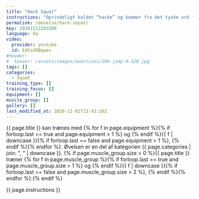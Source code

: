 ```yaml
---
title: "Hack Squat"
instructions: "Oprindeligt kaldet “hacke” og kommer fra det tyske ord for hæl da øvelsen oprindeligt blev udført med hælene samlet. Den nutidige form af hack squat udføres ved at stangen placeres som ved dødløft, blot på bagsiden af underbenene i stedet. Herfra gribes om stangen med ovenhåndsgreb og som ved klassisk dødløft, med armene ned langs siden på ydersiden af knæene. Stangen løftes herefter op indtil man er udstrakt og sænkes efterfølgende tilbage til gulvet. Det er meget forskelligt hvorvidt det er muligt for folk at udføre øvelsen optimalt og kan afhænge meget af antropometri og hvor store ens muskler er. fx kan øvelsen være problematisk at udføre hvis man har korte arme eller store baglår da dette kan gøre at disse kommer i vejen på vej op. Fordelene ved øvelsen er at man ved at have vægten bagved ikke kan komme frem med overkroppen uden at trække stangen ind i bagsiden af benene. Det tvinger derved overkroppen til at stå mere oprejst og løftet flyttes derved mere over i forlåret."
permalink: /oevelse/hack-squat/
key: 20201212203300
language: da
video:
  provider: youtube
  id: EdtaJRBqwes
#header:
#  teaser: /assets/images/exercises/180-jump-0-320.jpg
tags: []
categories:
  - Squat
training_type: []
training_focus: []
equipment: []
muscle_group: []
gallery: []
last_modified_at: 2020-11-02T13:43:26Z
---
```


{{ page.title }} kan trænes med {% for f in page.equipment %}{% if forloop.last == true and page.equipment > 1 %} og {% endif %}{{ f | downcase  }}{% if forloop.last == false and page.equipment > 1 %}, {% endif %}{% endfor %}. Øvelsen er en del af kategorien {{ page.categories | join: ", " | downcase }}. {% if page.muscle_group.size > 0 %}{{ page.title }} træner {% for f in page.muscle_group %}{% if forloop.last == true and page.muscle_group.size > 1 %} og {% endif %}{{ f | downcase }}{% if forloop.last == false and page.muscle_group.size > 2 %}, {% endif %}{% endfor %}.{% endif %}

{{ page.instructions }}
